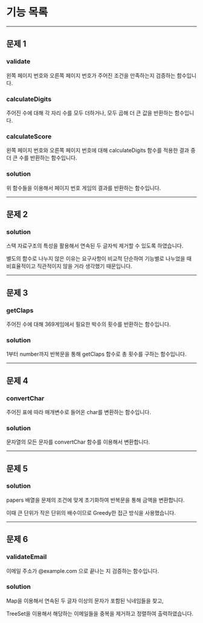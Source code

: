 # 기능 목록

---

## 문제 1

### validate

왼쪽 페이지 번호와 오른쪽 페이지 번호가 주어진 조건을 만족하는지 검증하는 함수입니다.

### calculateDigits

주어진 수에 대해 각 자리 수를 모두 더하거나, 모두 곱해 더 큰 값을 반환하는 함수입니다.

### calculateScore

왼쪽 페이지 번호와 오른쪽 페이지 번호에 대해 calculateDigits 함수를 적용한 결과 중
더 큰 수를 반환하는 함수입니다.

### solution

위 함수들을 이용해서 페이지 번호 게임의 결과를 반환하는 함수입니다.

---

## 문제 2

### solution

스택 자료구조의 특성을 활용해서 연속된 두 글자씩 제거할 수 있도록 하였습니다.

별도의 함수로 나누지 않은 이유는 요구사항이 비교적 단순하여 기능별로 나누었을 때 비효율적이고 직관적이지 않을 거라 생각했기 때문입니다.

---

## 문제 3

### getClaps

주어진 수에 대해 369게임에서 필요한 박수의 횟수를 반환하는 함수입니다.

### solution

1부터 number까지 반복문을 통해 getClaps 함수로 총 횟수를 구하는 함수입니다.

---

## 문제 4

### convertChar

주어진 표에 따라 매개변수로 들어온 char를 변환하는 함수입니다.

### solution

문자열의 모든 문자를 convertChar 함수를 이용해서 변환합니다.

---

## 문제 5

### solution

papers 배열을 문제의 조건에 맞게 초기화하여 반복문을 통해 금액을 변환합니다.

이때 큰 단위가 작은 단위의 배수이므로 Greedy한 접근 방식을 사용했습니다.


---

## 문제 6

### validateEmail

이메일 주소가 @example.com 으로 끝나는 지 검증하는 함수입니다.
 
### solution

Map을 이용해서 연속된 두 글자 이상의 문자가 포함된 닉네임들을 찾고,

TreeSet을 이용해서 해당하는 이메일들을 중복을 제거하고 정렬하여 출력하였습니다.


